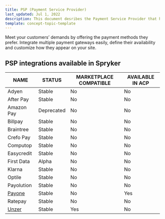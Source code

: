 ```yaml
---
title: PSP (Payment Service Provider)
last_updated: Jul 1, 2022
description: This document desribes the Payment Service Provider that have an integration with Spryker
template: concept-topic-template
---
```


Meet your customers’ demands by offering the payment methods they prefer. Integrate multiple payment gateways easily, define their availability and customize how they appear on your site.

## PSP integrations available in Spryker

| NAME | STATUS | MARKETPLACE COMPATIBLE | AVAILABLE IN ACP |
| --- | --- | --- | --- |
| Adyen | Stable | No | No |
| After Pay | Stable | No | No |
| Amazon Pay | Deprecated | No | No |
| Billpay | Stable | No | No |
| Braintree | Stable | No | No |
| Crefo Pay | Stable | No | No |
| Computop | Stable | No | No |
| Easycredit | Stable | No | No |
| First Data | Alpha | No | No |
| Klarna | Stable | No | No |
| Optile | Stable | No | No |
| Payolution | Stable | No | No |
| [Payone](/docs/pbc/all/psp/payone/payone.html) | Stable | No | Yes |
| Ratepay | Stable | No | No |
| [Unzer](/docs/pbc/all/psp/unzer/unzer.html) | Stable | Yes | No |